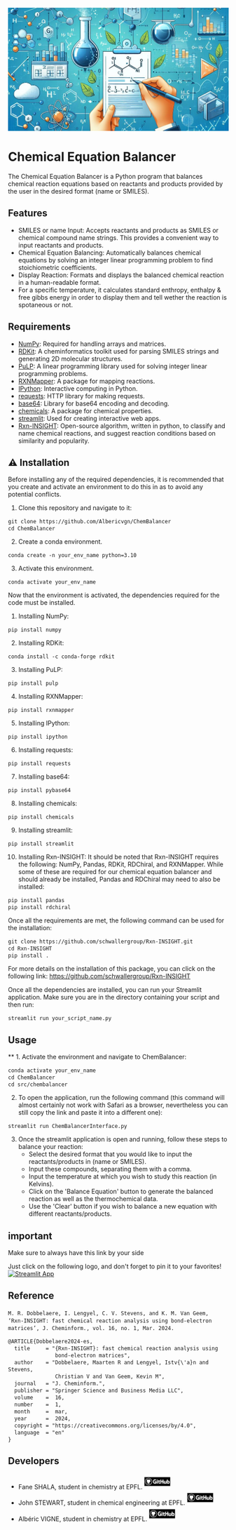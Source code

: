 ![project logo](assets/banner_project_prog.jpg)

# Chemical Equation Balancer

The Chemical Equation Balancer is a Python program that balances chemical reaction equations based on reactants and products provided by the user in the desired format (name or SMILES).

## Features

- SMILES or name Input: Accepts reactants and products as SMILES or chemical compound name strings. This provides a convenient way to input reactants and products.
- Chemical Equation Balancing: Automatically balances chemical equations by solving an integer linear programming problem to find stoichiometric coefficients.
- Display Reaction: Formats and displays the balanced chemical reaction in a human-readable format.
- For a specific temperature, it calculates standard enthropy, enthalpy & free gibbs energy in order to display them and tell wether the reaction is spotaneous or not.

## Requirements

- [NumPy](https://github.com/numpy/numpy): Required for handling arrays and matrices.
- [RDKit](https://github.com/rdkit/rdkit): A cheminformatics toolkit used for parsing SMILES strings and generating 2D molecular structures.
- [PuLP](https://coin-or.github.io/pulp/): A linear programming library used for solving integer linear programming problems.
- [RXNMapper](https://github.com/rxn4chemistry/rxnmapper): A package for mapping reactions.
- [IPython](https://ipython.org/): Interactive computing in Python.
- [requests](https://requests.readthedocs.io/en/latest/): HTTP library for making requests.
- [base64](https://docs.python.org/3/library/base64.html#): Library for base64 encoding and decoding.
- [chemicals](https://github.com/CalebBell/chemicals): A package for chemical properties.
- [streamlit](https://streamlit.io/): Used for creating interactive web apps.
- [Rxn-INSIGHT](https://github.com/schwallergroup/Rxn-INSIGHT): Open-source algorithm, written in python, to classify and name chemical reactions, and suggest reaction conditions based on similarity and popularity.

## ⚠ Installation 

Before installing any of the required dependencies, it is recommended that you create and activate an environment to do this in as to avoid any potential conflicts.
1. Clone this repository and navigate to it:
  ```
git clone https://github.com/Albericvgn/ChemBalancer
cd ChemBalancer
  ```
2. Create a conda environment.
```
conda create -n your_env_name python=3.10
```
3. Activate this environment.
```
conda activate your_env_name
```
Now that the environment is activated, the dependencies required for the code must be installed.
1. Installing NumPy:
```
pip install numpy
```
2. Installing RDKit:
```
conda install -c conda-forge rdkit
```
3. Installing PuLP:
```
pip install pulp
```
4. Installing RXNMapper:
```
pip install rxnmapper
```
5. Installing IPython:
```
pip install ipython
```
6. Installing requests:
```
pip install requests 
```
7. Installing base64:
```
pip install pybase64 
```
8. Installing chemicals:
```
pip install chemicals
```
9. Installing streamlit:
```
pip install streamlit
```
10. Installing Rxn-INSIGHT:
It should be noted that Rxn-INSIGHT requires the following: NumPy, Pandas, RDKit, RDChiral, and RXNMapper. While some of these are required for our chemical equation balancer and should already be installed, Pandas and RDChiral may need to also be installed:
```
pip install pandas
pip install rdchiral
```
Once all the requirements are met, the following command can be used for the installation:
```
git clone https://github.com/schwallergroup/Rxn-INSIGHT.git
cd Rxn-INSIGHT
pip install .
```

For more details on the installation of this package, you can click on the following link: https://github.com/schwallergroup/Rxn-INSIGHT

Once all the dependencies are installed, you can run your Streamlit application. Make sure you are in the directory containing your script and then run:

```
streamlit run your_script_name.py
```

## Usage

** 1. Activate the environment and navigate to ChemBalancer:
  ```
conda activate your_env_name
cd ChemBalancer
cd src/chembalancer
  ```

2. To open the application, run the following command (this command will almost certainly not work with Safari as a browser, nevertheless you can still copy the link and paste it into a different one):
  ```
streamlit run ChemBalancerInterface.py
  ```

3. Once the streamlit application is open and running, follow these steps to balance your reaction:
   - Select the desired format that you would like to input the reactants/products in (name or SMILES).
   - Input these compounds, separating them with a comma.
   - Input the temperature at which you wish to study this reaction (in Kelvins).
   - Click on the 'Balance Equation' button to generate the balanced reaction as well as the thermochemical data.
   - Use the 'Clear' button if you wish to balance a new equation with different reactants/products.

## important 

Make sure to always have this link by your side 

Just click on the following logo, and don't forget to pin it to your favorites! 
[![Streamlit App](https://static.streamlit.io/badges/streamlit_badge_black_white.svg)](https://rankchem.streamlit.app/)

##  Reference

`M. R. Dobbelaere, I. Lengyel, C. V. Stevens, and K. M. Van Geem, 
‘Rxn-INSIGHT: fast chemical reaction analysis using bond-electron matrices’, J. Cheminform., vol. 16, no. 1, Mar. 2024.`

```
@ARTICLE{Dobbelaere2024-es,
  title     = "{Rxn-INSIGHT}: fast chemical reaction analysis using
               bond-electron matrices",
  author    = "Dobbelaere, Maarten R and Lengyel, Istv{\'a}n and Stevens,
               Christian V and Van Geem, Kevin M",
  journal   = "J. Cheminform.",
  publisher = "Springer Science and Business Media LLC",
  volume    =  16,
  number    =  1,
  month     =  mar,
  year      =  2024,
  copyright = "https://creativecommons.org/licenses/by/4.0",
  language  = "en"
}
```

## Developers

- Fane SHALA, student in chemistry at EPFL. [<img src="./assets/GitHubSymb.png" alt="Profile Picture" width="60">](https://github.com/faneshala)
- John STEWART, student in chemical engineering at EPFL. [<img src="./assets/GitHubSymb.png" alt="Profile Picture" width="60">](https://github.com/johnstewartepfl)
- Albéric VIGNE, student in chemistry at EPFL. [<img src="./assets/GitHubSymb.png" alt="Profile Picture" width="60">](https://github.com/albericvgn)

